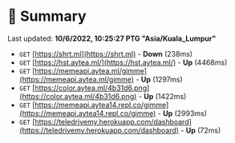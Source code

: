 # 📖 Summary
Last updated: **10/6/2022, 10:25:27 PTG "Asia/Kuala_Lumpur"**

- `GET` [https://shrt.ml](https://shrt.ml) - **Down** (238ms)
- `GET` [https://hst.aytea.ml/](https://hst.aytea.ml/) - **Up** (4468ms)
- `GET` [https://memeapi.aytea.ml/gimme](https://memeapi.aytea.ml/gimme) - **Up** (1297ms)
- `GET` [https://color.aytea.ml/4b31d6.png](https://color.aytea.ml/4b31d6.png) - **Up** (1422ms)
- `GET` [https://memeapi.aytea14.repl.co/gimme](https://memeapi.aytea14.repl.co/gimme) - **Up** (2993ms)
- `GET` [https://teledrivemy.herokuapp.com/dashboard](https://teledrivemy.herokuapp.com/dashboard) - **Up** (72ms)
